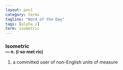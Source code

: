 ```yaml
---
layout: post
category: terms
tagline: "Word of the Day"
tags: [alpha_i]
term: isometric
---
```


<h3>Isometric<br/> <small>&mdash; n. (i<span>&middot;</span>so<span>&middot;</span>met<span>&middot;</span>ric)</small></h3>
<p><ol><li>a committed user of non-English units of measure</li>
</ol></p>
